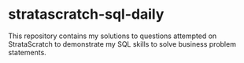 # stratascratch-sql-daily
This repository contains my solutions to questions attempted on StrataScratch to demonstrate my SQL skills to solve business problem statements.
